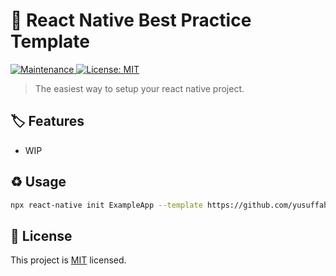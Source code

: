 # :arrow_up_small: React Native Best Practice Template

<p>
  <a href="https://github.com/react-native-community/react-native-template-typescript/graphs/commit-activity">
    <img alt="Maintenance" src="https://img.shields.io/badge/Maintained%3F-yes-green.svg" />
  </a>
  <a href="https://github.com/react-native-community/react-native-template-typescript/blob/master/LICENSE">
    <img alt="License: MIT" src="https://img.shields.io/badge/License-MIT-yellow.svg" />
  </a>
</p>

> The easiest way to setup your react native project.

## :label: Features
- WIP

## :recycle: Usage

```sh
npx react-native init ExampleApp --template https://github.com/yusuffahrizal/react-native-easy-setup.git
```

## :bookmark: License

This project is [MIT](LICENSE) licensed.